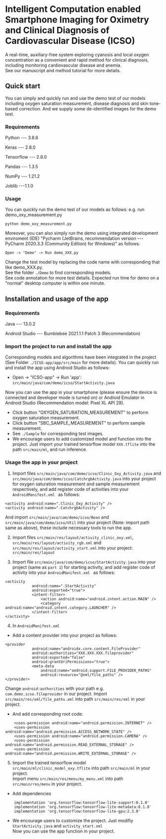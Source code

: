 # Intelligent Computation enabled Smartphone Imaging for Oximetry and Clinical Diagnosis of Cardiovascular Disease (ICSO)
A real-time, auxiliary-free system exploring cyanosis and local oxygen concentration as a convenient and rapid method for clinical diagnosis, including monitoring cardiovascular disease and anemia. <br>
See our manuscript and method tutorial for more details.
## Quick start
You can simply and quickly run and use the demo test of our models including oxygen saturation measurement, disease diagnosis and skin tone-based correction. And we supply some de-identified images for the demo test.
### Requirements
Python --- 3.8.6

Keras --- 2.8.0

Tensorflow --- 2.8.0

Pandas --- 1.3.5

NumPy --- 1.21.2

Joblib ---1.1.0

### Usage
You can quickly run the demo test of our models as follows: e.g. run demo_oxy_measurement.py
```
python demo_oxy_measurement.py
```
Moreover, you can also simply run the demo using integrated development enviroment (IDE) "Pycharm (JetBrains, recommendation version --- PyCharm 2020.3.3 (Community Edition) for Windows)" as follows: 
```
Open -> "Demo" -> Run demo_XXX.py
```
Change the test model by replacing the code name with corresponding that like demo_XXX.py.<br>
See the folder ```./Demo``` to find corresponding models.<br>
See code annotation for more test details. Expected run time for demo on a "normal" desktop computer is within one minute.
## Installation and usage of the app
### Requirements
Java --- 13.0.2

Android Studio --- Bumblebee 2021.1.1 Patch 3 (Recommendation)

### Import the project to run and install the app
Corresponding models and algorithms have been integrated in the project (See Folder ```./ICSO-app/app/src/main``` for more details). You can quickly run and install the app using Android Studio as follows:

* Open -> "ICSO-app" -> Run 'app': ``` src/main/java/com/demo/icso/StartActivity.java ```

Now you can use the app in your smartphone (please ensure the device is connected and developer mode is turned on) or Android Emulator in Android Studio (Recommendation model: Pixel XL API 29).
* Click button "OXYGEN_SATURATION_MEASUREMENT" to perform oxygen saturation measurement.
* Click button "SBC_SAMPLE_MEASUREMENT" to perform sample measurement.<br>
* See ```./Sample``` for corresponding test images.
* We encourage users to add customized model and function into the project. Just import your trained tensorflow model ```XXX.tflite``` into the path ```src/main/ml```, and run inference.
### Usage the app in your project
1. Import files ```src/main/java/com/demo/icso/Clinic_Oxy_Activity.java``` and  ```src/main/java/com/demo/icso/CatchrgbActivity.java``` into your project for oxygen saturation measurement and sample measurement respectively, and add register code of activities into your ```AndroidManifest.xml ``` as follows:
```
<activity android:name=".Clinic_Oxy_Activity" />
<activity android:name=".CatchrgbActivity" />
```
And import ```src/main/java/com/demo/icso/Bean``` and ```src/main/java/com/demo/icso/Util``` into your project (Note: import path same as above), these include necessary tools to run the app.<br>

2. Import files ```src/main/res/layout/activity_clinic_oxy.xml```, ```src/main/res/layout/activity_rgb.xml``` and ```src/main/res/layout/activity_start.xml``` into your project: ```src/main/res/layout```<br>

3. Import file ```src/main/java/com/demo/icso/StartActivity.java``` into your project (same as ```part 1```) for starting activity, and add register code of activity into your ```AndroidManifest.xml ``` as follows:
```
<activity
            android:name=".StartActivity"
            android:exported="true">
            <intent-filter>
                <action android:name="android.intent.action.MAIN" />
                <category android:name="android.intent.category.LAUNCHER" />
            </intent-filter>
</activity>

 ```
4. In ```AndroidManifest.xml ```
* Add a content provider into your project as follows:
```
<provider
            android:name="androidx.core.content.FileProvider"
            android:authorities="XXX.XXX.XXX.fileprovider" 
            android:exported="false"
            android:grantUriPermissions="true">
            <meta-data
                android:name="android.support.FILE_PROVIDER_PATHS"
                android:resource="@xml/file_paths" />
</provider>
```
Change ```android:authorities``` with your path e.g. ```com.demo.icso.fileprovider``` in our project.
Import ```src/main/res/xml/file_paths.xml``` into path ```src/main/res/xml``` in your project.
* And add corresponding root code:
```
    <uses-permission android:name="android.permission.INTERNET" />
    <uses-permission android:name="android.permission.ACCESS_NETWORK_STATE" />
    <uses-permission android:name="android.permission.CAMERA" />
    <uses-permission android:name="android.permission.READ_EXTERNAL_STORAGE" />
    <uses-permission android:name="android.permission.WRITE_EXTERNAL_STORAGE" />
```
5. Import the trained tensorflow model ```src/main/ml/clinic_model_oxy.tflite``` into path ```src/main/ml``` in your project.<br>
Import menu ```src/main/res/menu/my_menu.xml``` into path ```src/main/res/menu``` in your project.<br>
* Add dependencies
```
    implementation 'org.tensorflow:tensorflow-lite-support:0.1.0'
    implementation 'org.tensorflow:tensorflow-lite-metadata:0.1.0'
    implementation 'org.tensorflow:tensorflow-lite-gpu:2.3.0'
```
* We encourage users to customize the project. Just modifiy ```StartActivity.java``` and ```activity_start.xml```<br>
Now you can use the app function in your project.

